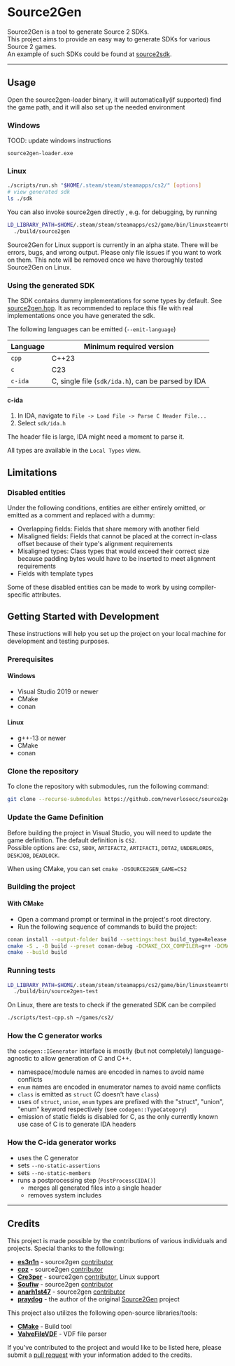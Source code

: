 # Source2Gen

Source2Gen is a tool to generate Source 2 SDKs. \
This project aims to provide an easy way to generate SDKs for various Source 2 games. \
An example of such SDKs could be found at [source2sdk](https://github.com/neverlosecc/source2sdk/tree/cs2).

---

## Usage

Open the source2gen-loader binary, it will automatically(if supported) find the game path,
and it will also set up the needed environment

### Windows

TOOD: update windows instructions

```commandline
source2gen-loader.exe
```

### Linux

```sh
./scripts/run.sh "$HOME/.steam/steam/steamapps/cs2/" [options]
# view generated sdk
ls ./sdk
```

You can also invoke source2gen directly , e.g. for debugging, by running

```sh
LD_LIBRARY_PATH=$HOME/.steam/steam/steamapps/cs2/game/bin/linuxsteamrt64/:$HOME/.steam/steam/steamapps/cs2/game/csgo/bin/linuxsteamrt64/ \
  ./build/source2gen
```

Source2Gen for Linux support is currently in an alpha state. There will be
errors, bugs, and wrong output. Please only file issues if you want to work on
them. This note will be removed once we have thoroughly tested Source2Gen on
Linux.

### Using the generated SDK

The SDK contains dummy implementations for some types by default.
See [source2gen.hpp](sdk-static/cpp/include/source2sdk/source2gen/source2gen.hpp).
It as recommended to replace this file with real implementations once you have
generated the sdk.

The following languages can be emitted (`--emit-language`)

| Language | Minimum required version                           |
| -------- | -------------------------------------------------- |
| `cpp`    | C++23                                              |
| `c`      | C23                                                |
| `c-ida`  | C, single file (`sdk/ida.h`), can be parsed by IDA |

#### c-ida

1. In IDA, navigate to `File -> Load File -> Parse C Header File...`
2. Select `sdk/ida.h`

The header file is large, IDA might need a moment to parse it.

All types are available in the `Local Types` view.

## Limitations

### Disabled entities

Under the following conditions, entities are either entirely omitted, or emitted
as a comment and replaced with a dummy:

- Overlapping fields: Fields that share memory with another field
- Misaligned fields: Fields that cannot be placed at the correct in-class offset
  because of their type's alignment requirements
- Misaligned types: Class types that would exceed their correct size because
  padding bytes would have to be inserted to meet alignment requirements
- Fields with template types

Some of these disabled entities can be made to work by using compiler-specific
attributes.

## Getting Started with Development

These instructions will help you set up the project on your local machine for development and testing purposes.

### Prerequisites

#### Windows

- Visual Studio 2019 or newer
- CMake
- conan

#### Linux

- g++-13 or newer
- CMake
- conan

### Clone the repository

To clone the repository with submodules, run the following command:

```bash
git clone --recurse-submodules https://github.com/neverlosecc/source2gen.git
```

### Update the Game Definition

Before building the project in Visual Studio, you will need to update the game definition.
The default definition is `CS2`. \
Possible options are: `CS2`, `SBOX`, `ARTIFACT2`, `ARTIFACT1`, `DOTA2`, `UNDERLORDS`, `DESKJOB`, `DEADLOCK`.

When using CMake, you can set `cmake -DSOURCE2GEN_GAME=CS2`

### Building the project

#### With CMake

- Open a command prompt or terminal in the project's root directory.
- Run the following sequence of commands to build the project:

```bash
conan install --output-folder build --settings:host build_type=Release .
cmake -S . -B build --preset conan-debug -DCMAKE_CXX_COMPILER=g++ -DCMAKE_BUILD_TYPE=Release -DSOURCE2GEN_GAME=CS2
cmake --build build
```

### Running tests

```bash
LD_LIBRARY_PATH=$HOME/.steam/steam/steamapps/cs2/game/bin/linuxsteamrt64/:$HOME/.steam/steam/steamapps/cs2/game/csgo/bin/linuxsteamrt64/ \
  ./build/bin/source2gen-test
```

On Linux, there are tests to check if the generated SDK can be compiled

```bash
./scripts/test-cpp.sh ~/games/cs2/
```

### How the C generator works

the `codegen::IGenerator` interface is mostly (but not completely) language-agnostic
to allow generation of C and C++.

- namespace/module names are encoded in names to avoid name conflicts
- `enum` names are encoded in enumerator names to avoid name conflicts
- `class` is emitted as `struct` (C doesn't have `class`)
- uses of `struct`, `union`, `enum` types are prefixed with the "struct", "union", "enum" keyword respectively (see `codegen::TypeCategory`)
- emission of static fields is disabled for C, as the only currently known use case of C is to generate IDA headers

### How the C-ida generator works

- uses the C generator
- sets `--no-static-assertions`
- sets `--no-static-members`
- runs a postprocessing step (`PostProcessCIDA()`)
  - merges all generated files into a single header
  - removes system includes

---

## Credits

This project is made possible by the contributions of various individuals and projects. Special thanks to the following:

- **[es3n1n](https://github.com/es3n1n)** - source2gen [contributor](https://github.com/neverlosecc/source2gen/commits?author=es3n1n)
- **[cpz](https://github.com/cpz)** - source2gen [contributor](https://github.com/neverlosecc/source2gen/commits?author=cpz)
- **[Cre3per](https://github.com/Cre3per/)** - source2gen [contributor](https://github.com/neverlosecc/source2gen/commits?author=cre3per), Linux support
- **[Soufiw](https://github.com/Soufiw)** - source2gen [contributor](https://github.com/neverlosecc/source2gen/commits?author=Soufiw)
- **[anarh1st47](https://github.com/anarh1st47)** - source2gen [contributor](https://github.com/neverlosecc/source2gen/commits?author=anarh1st47)
- **[praydog](https://github.com/praydog)** - the author of the original [Source2Gen](https://github.com/praydog/Source2Gen) project

This project also utilizes the following open-source libraries/tools:

- **[CMake](https://github.com/Kitware/CMake)** - Build tool
- **[ValveFileVDF](https://github.com/TinyTinni/ValveFileVDF)** - VDF file parser

If you've contributed to the project and would like to be listed here, please submit a [pull request](https://github.com/neverlosecc/source2gen/pulls) with your information added to the credits.
